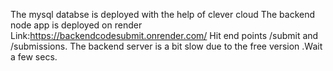 The mysql databse is deployed with the help of clever cloud
The backend node app is deployed on render Link:https://backendcodesubmit.onrender.com/
Hit end points /submit and /submissions.
The backend server is a bit slow due to the free version .Wait a few secs.
